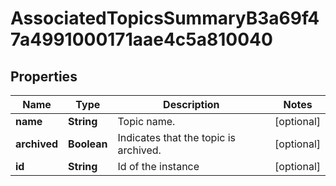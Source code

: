 

# AssociatedTopicsSummaryB3a69f47a4991000171aae4c5a810040


## Properties

| Name | Type | Description | Notes |
|------------ | ------------- | ------------- | -------------|
|**name** | **String** | Topic name. |  [optional] |
|**archived** | **Boolean** | Indicates that the topic is archived. |  [optional] |
|**id** | **String** | Id of the instance |  [optional] |



